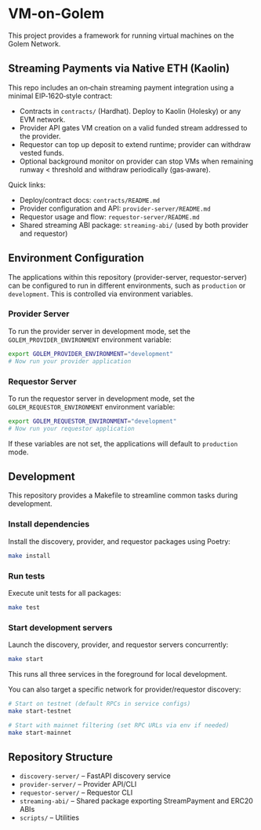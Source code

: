 # VM-on-Golem

This project provides a framework for running virtual machines on the Golem Network.

## Streaming Payments via Native ETH (Kaolin)

This repo includes an on‑chain streaming payment integration using a minimal EIP‑1620‑style contract:

- Contracts in `contracts/` (Hardhat). Deploy to Kaolin (Holesky) or any EVM network.
- Provider API gates VM creation on a valid funded stream addressed to the provider.
- Requestor can top up deposit to extend runtime; provider can withdraw vested funds.
- Optional background monitor on provider can stop VMs when remaining runway < threshold and withdraw periodically (gas‑aware).

Quick links:

- Deploy/contract docs: `contracts/README.md`
- Provider configuration and API: `provider-server/README.md`
- Requestor usage and flow: `requestor-server/README.md`
 - Shared streaming ABI package: `streaming-abi/` (used by both provider and requestor)

## Environment Configuration

The applications within this repository (provider-server, requestor-server) can be configured to run in different environments, such as `production` or `development`. This is controlled via environment variables.

### Provider Server

To run the provider server in development mode, set the `GOLEM_PROVIDER_ENVIRONMENT` environment variable:

```bash
export GOLEM_PROVIDER_ENVIRONMENT="development"
# Now run your provider application
```

### Requestor Server

To run the requestor server in development mode, set the `GOLEM_REQUESTOR_ENVIRONMENT` environment variable:

```bash
export GOLEM_REQUESTOR_ENVIRONMENT="development"
# Now run your requestor application
```

If these variables are not set, the applications will default to `production` mode.

## Development

This repository provides a Makefile to streamline common tasks during development.

### Install dependencies

Install the discovery, provider, and requestor packages using Poetry:

```bash
make install
```

### Run tests

Execute unit tests for all packages:

```bash
make test
```

### Start development servers

Launch the discovery, provider, and requestor servers concurrently:

```bash
make start
```

This runs all three services in the foreground for local development.

You can also target a specific network for provider/requestor discovery:

```bash
# Start on testnet (default RPCs in service configs)
make start-testnet

# Start with mainnet filtering (set RPC URLs via env if needed)
make start-mainnet
```

## Repository Structure

- `discovery-server/` – FastAPI discovery service
- `provider-server/` – Provider API/CLI
- `requestor-server/` – Requestor CLI
- `streaming-abi/` – Shared package exporting StreamPayment and ERC20 ABIs
- `scripts/` – Utilities

